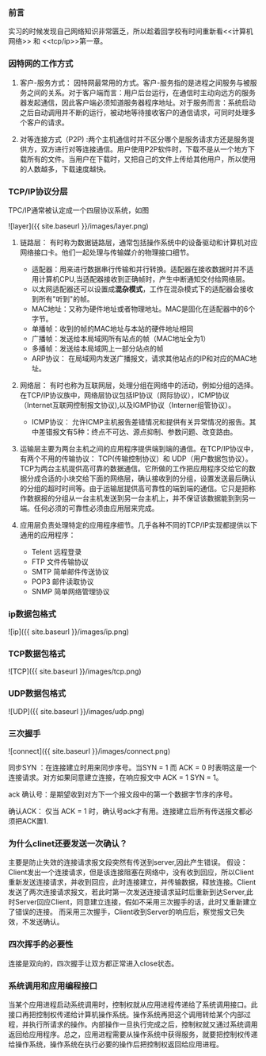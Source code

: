 ### 前言

实习的时候发现自己网络知识非常匮乏，所以趁着回学校有时间重新看<<计算机网络>> 和 <<tcp/ip>>第一章。

### 因特网的工作方式

 1. 客户-服务方式： 因特网最常用的方式。客户-服务指的是进程之间服务与被服务之间的关系。对于客户端而言：用户后台运行，在通信时主动向远方的服务器发起通信，因此客户端必须知道服务器程序地址。对于服务而言：系统启动之后自动调用并不断的运行，被动地等待接收客户的通信请求，可同时处理多个客户的请求。

 2. 对等连接方式（P2P) :两个主机通信时并不区分哪个是服务请求方还是服务提供方，双方进行对等连接通信。用户使用P2P软件时，下载不是从一个地方下载所有的文件。当用户在下载时，又把自己的文件上传给其他用户，所以使用的人数越多，下载速度越快。
 
### TCP/IP协议分层
TPC/IP通常被认定成一个四层协议系统，如图

![layer]({{ site.baseurl }}/images/layer.png)

1. 链路层： 有时称为数据链路层，通常包括操作系统中的设备驱动和计算机对应网络接口卡。他们一起处理与传输媒介的物理接口细节。

    * 适配器：用来进行数据串行传输和并行转换。适配器在接收数据时并不适用计算机CPU,当适配器接收到正确帧时，产生中断通知交付给网络层。
    * 以太网适配器还可以设置成**混杂模式**，工作在混杂模式下的适配器会接收到所有"听到"的帧。
    * MAC地址：又称为硬件地址或者物理地址。MAC是固化在适配器中的6个字节。
    * 单播帧：收到的帧的MAC地址与本站的硬件地址相同
	* 广播帧：发送给本局域网所有站点的帧（MAC地址全为1）
	* 多播帧：发送给本局域网上一部分站点的帧
    * ARP协议： 在局域网内发送广播报文，请求其他站点的IP和对应的MAC地址。
    
2. 网络层： 有时也称为互联网层，处理分组在网络中的活动，例如分组的选择。在TCP/IP协议族中，网络层协议包括IP协议（网际协议），ICMP协议（Internet互联网控制报文协议),以及IGMP协议（Interner组管协议）。

 
    * ICMP协议： 允许ICMP主机报告差错情况和提供有关异常情况的报告。其中差错报文有5种：终点不可达、源点抑制、参数问题、改变路由。
    
3. 运输层主要为两台主机之间的应用程序提供端到端的通信。在TCP/IP协议中，有两个不用的传输协议： TCP(传输控制协议）和 UDP（用户数据包协议）。TCP为两台主机提供高可靠的数据通信。它所做的工作把应用程序交给它的数据分成合适的小块交给下面的网络层，确认接收到的分组，设置发送最后确认的分组的超时时间等。由于运输层提供高可靠性的端到端的通信。它只是把称作数据报的分组从一台主机发送到另一台主机上，并不保证该数据能到到另一端。任何必须的可靠性必须由应用层来完成。

4. 应用层负责处理特定的应用程序细节。几乎各种不同的TCP/IP实现都提供以下通用的应用程序：
	* Telent 远程登录
	* FTP 文件传输协议
	* SMTP 简单邮件传送协议
	* POP3 邮件读取协议
	* SNMP 简单网络管理协议

### ip数据包格式
![ip]({{ site.baseurl }}/images/ip.png)

### TCP数据包格式
![TCP]({{ site.baseurl }}/images/tcp.png)

### UDP数据包格式
![UDP]({{ site.baseurl }}/images/udp.png)

### 三次握手
![connect]({{ site.baseurl }}/images/connect.png)

  同步SYN ：在连接建立时用来同步序号。当SYN = 1 而 ACK = 0 时表明这是一个连接请求。对方如果同意建立连接，在响应报文中 ACK = 1 SYN = 1。

  ack 确认号：是期望收到对方下一个报文段中的第一个数据字节序的序号。

  确认ACK： 仅当 ACK = 1 时，确认号ack才有用。连接建立后所有传送报文都必须把ACK置1.
	
### 为什么clinet还要发送一次确认？
主要是防止失效的连接请求报文段突然有传送到server,因此产生错误。
假设：Client发出一个连接请求，但是该连接阻塞在网络中，没有收到回应，所以Client重新发送连接请求，并收到回应，此时连接建立，并传输数据，释放连接。Client发送了两次连接请求报文，若此时第一次发送连接请求延时后重新到达Server,此时Server回应Client，同意建立连接，假如不采用三次握手的话，此时又重新建立了错误的连接。 而采用三次握手，Client收到Server的响应后，察觉报文已失效，不发送确认。
### 四次挥手的必要性
连接是双向的，四次握手让双方都正常进入close状态。
	
### 系统调用和应用编程接口
当某个应用进程启动系统调用时，控制权就从应用进程传递给了系统调用接口。此接口再把控制权传递给计算机操作系统。操作系统再把这个调用转给某个内部过程，并执行所请求的操作。内部操作一旦执行完成之后，控制权就又通过系统调用返回给应用程序。总之，应用进程需要从操作系统中获得服务，就要把控制权传递给操作系统，操作系统在执行必要的操作后把控制权返回给应用进程。
